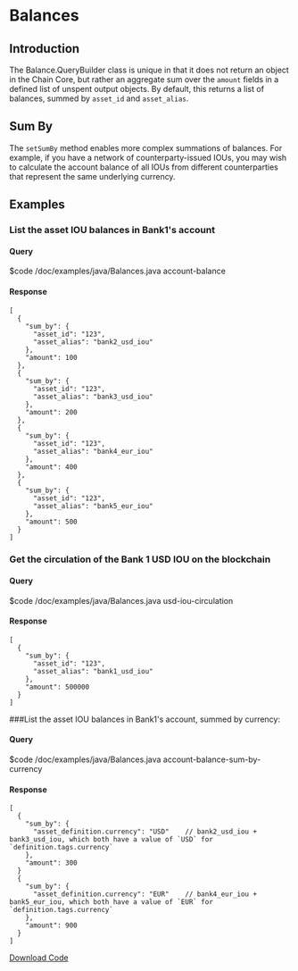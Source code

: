 # Balances

## Introduction

The Balance.QueryBuilder class is unique in that it does not return an object in the Chain Core, but rather an aggregate sum over the `amount` fields in a defined list of unspent output objects. By default, this returns a list of balances, summed by `asset_id` and `asset_alias`.

## Sum By

The `setSumBy` method enables more complex summations of balances. For example, if you have a network of counterparty-issued IOUs, you may wish to calculate the account balance of all IOUs from different counterparties that represent the same underlying currency.

## Examples

### List the asset IOU balances in Bank1's account

#### Query

$code /doc/examples/java/Balances.java account-balance

#### Response

```
[
  {
    "sum_by": {
      "asset_id": "123",
      "asset_alias": "bank2_usd_iou"
    },
    "amount": 100
  },
  {
    "sum_by": {
      "asset_id": "123",
      "asset_alias": "bank3_usd_iou"
    },
    "amount": 200
  },
  {
    "sum_by": {
      "asset_id": "123",
      "asset_alias": "bank4_eur_iou"
    },
    "amount": 400
  },
  {
    "sum_by": {
      "asset_id": "123",
      "asset_alias": "bank5_eur_iou"
    },
    "amount": 500
  }
]
```

### Get the circulation of the Bank 1 USD IOU on the blockchain

#### Query

$code /doc/examples/java/Balances.java usd-iou-circulation

#### Response

```
[
  {
    "sum_by": {
      "asset_id": "123",
      "asset_alias": "bank1_usd_iou"
    },
    "amount": 500000
  }
]
```


###List the asset IOU balances in Bank1's account, summed by currency:

#### Query

$code /doc/examples/java/Balances.java account-balance-sum-by-currency

#### Response

```
[
  {
    "sum_by": {
      "asset_definition.currency": "USD"    // bank2_usd_iou + bank3_usd_iou, which both have a value of `USD` for `definition.tags.currency`
    },
    "amount": 300
  }
  {
    "sum_by": {
      "asset_definition.currency": "EUR"    // bank4_eur_iou + bank5_eur_iou, which both have a value of `EUR` for `definition.tags.currency`
    },
    "amount": 900
  }
]
```

[Download Code](/doc/examples/java/Balances.java)
